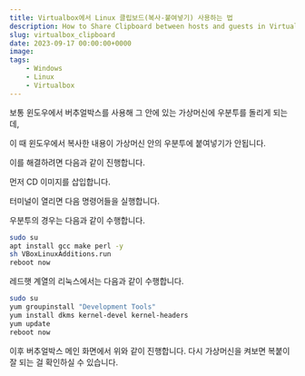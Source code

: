 ```yaml
---
title: Virtualbox에서 Linux 클립보드(복사-붙여넣기) 사용하는 법
description: How to Share Clipboard between hosts and guests in Virtualbox
slug: virtualbox_clipboard
date: 2023-09-17 00:00:00+0000
image: 
tags:
    - Windows
    - Linux
    - Virtualbox
---
```

보통 윈도우에서 버추얼박스를 사용해 그 안에 있는 가상머신에 우분투를 돌리게 되는데,

이 때 윈도우에서 복사한 내용이 가상머신 안의 우분투에 붙여넣기가 안됩니다.

이를 해결하려면 다음과 같이 진행합니다.


먼저 CD 이미지를 삽입합니다.

터미널이 열리면 다음 명령어들을 실행합니다.

우분투의 경우는 다음과 같이 수행합니다.

```bash
sudo su
apt install gcc make perl -y
sh VBoxLinuxAdditions.run
reboot now
```


레드햇 계열의 리눅스에서는 다음과 같이 수행합니다.

```bash
sudo su
yum groupinstall "Development Tools"
yum install dkms kernel-devel kernel-headers
yum update
reboot now
```

이후 버추얼박스 메인 화면에서 위와 같이 진행합니다.
다시 가상머신을 켜보면 복붙이 잘 되는 걸 확인하실 수 있습니다.